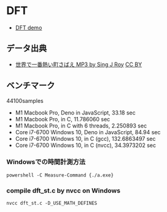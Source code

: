 # DFT

- [DFT demo](https://code4fukui.github.io/DFT/)

## データ出典

- [世界で一番熱い町さばえ MP3 by Sing J Roy](https://www.city.sabae.fukui.jp/about_city/opendata/data_list/sekai-de-ichiban.html) [CC BY](https://creativecommons.org/licenses/by/4.0/deed.ja)

## ベンチマーク

44100samples

- M1 Macbook Pro, Deno in JavaScript, 33.18 sec
- M1 Macbook Pro, in C, 11.786060 sec
- M1 Macbook Pro, in C with 6 threads, 2.250893 sec
- Core i7-6700 Windows 10, Deno in JavaScript, 84.94 sec
- Core i7-6700 Windows 10, in C (gcc), 132.6863497 sec
- Core i7-6700 Windows 10, in C (nvcc), 34.3973202 sec

### Windowsでの時間計測方法

```
powershell -C Measure-Command {./a.exe}
```

### compile dft_st.c by nvcc on Windows

```
nvcc dft_st.c -D_USE_MATH_DEFINES
```
